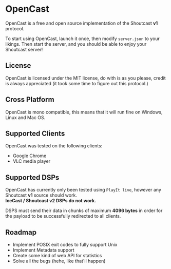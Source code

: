 # OpenCast
OpenCast is a free and open source implementation of the Shoutcast **v1** protocol.  
  
To start using OpenCast, launch it once, then modify `server.json` to your likings. Then start the server, and you should be able to enjoy your Shoutcast server!

## License
OpenCast is licensed under the MIT license, do with is as you please, credit is always appreciated (it took some time to figure out this protocol.)

## Cross Platform
OpenCast is mono compatible, this means that it will run fine on Windows, Linux and Mac OS.

## Supported Clients
OpenCast was tested on the following clients:  
- Google Chrome  
- VLC media player

## Supported DSPs
OpenCast has currently only been tested using `PlayIt live`, however any Shoutcast **v1** source should work.  
**IceCast / Shoutcast v2 DSPs do not work.**  
  
DSPS must send their data in chunks of maximum **4096 bytes** in order for the payload to be successfully redirected to all clients.

## Roadmap
- Implement POSIX exit codes to fully support Unix  
- Implement Metadata support
- Create some kind of web API for statistics
- Solve all the bugs (hehe, like that'll happen)